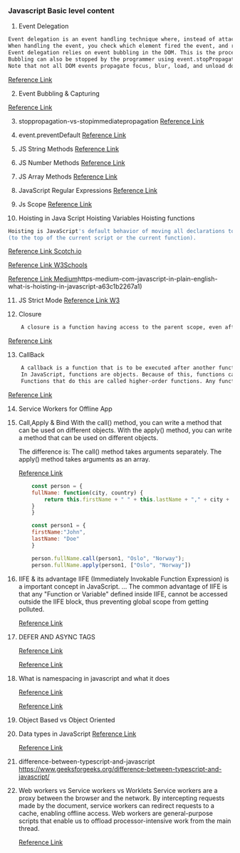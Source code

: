 ### Javascript Basic level content
1. Event Delegation
```sh
Event delegation is an event handling technique where, instead of attaching event handlers directly to every element you want to listen to events on, you attach a single event handler to a parent element of those elements to listen for events occurring on its descendant elements.
When handling the event, you check which element fired the event, and respond accordingly.
Event delegation relies on event bubbling in the DOM. This is the process whereby an event triggered on a child element propagates up the DOM tree to its parent element, and its parents parent element, etc., until the document is reached.
Bubbling can also be stopped by the programmer using event.stopPropagation(). 
Note that not all DOM events propagate focus, blur, load, and unload don't. 

```
[Reference Link](https://www.sitepoint.com/event-delegation-with-jquery/)

2. Event Bubbling & Capturing

[Reference Link](https://medium.com/@vsvaibhav2016/event-bubbling-and-event-capturing-in-javascript-6ff38bec30e)

3. stoppropagation-vs-stopimmediatepropagation
[Reference Link](https://codeplanet.io/preventdefault-vs-stoppropagation-vs-stopimmediatepropagation/)

4. event.preventDefault
[Reference Link](https://codeplanet.io/preventdefault-vs-stoppropagation-vs-stopimmediatepropagation/)

5. JS String Methods
[Reference Link](https://www.w3schools.com/js/js_string_methods.asp)

6. JS Number Methods
[Reference Link](https://www.w3schools.com/js/js_numbers.asp)

7. JS Array Methods
[Reference Link](https://www.w3schools.com/js/js_array_methods.asp)

8. JavaScript Regular Expressions
[Reference Link](https://www.w3schools.com/js/js_regexp.asp)

9. Js Scope
[Reference Link](https://www.w3schools.com/js/js_scope.asp)

10. Hoisting in Java Script
Hoisting Variables 
Hoisting functions
```sh
Hoisting is JavaScript's default behavior of moving all declarations to the top of the current scope 
(to the top of the current script or the current function).
```
[Reference Link Scotch.io](https://scotch.io/tutorials/understanding-hoisting-in-javascript)

[Reference Link W3Schools](https://www.w3schools.com/js/js_hoisting.asp)

[Reference Link Medium](https://medium.com/javascript-in-plain-english/)https-medium-com-javascript-in-plain-english-what-is-hoisting-in-javascript-a63c1b2267a1)


11. JS Strict Mode
[Reference Link W3](https://www.w3schools.com/js/js_strict.asp)

12. Closure
```sh
    A closure is a function having access to the parent scope, even after the parent function has closed.
```
[Reference Link](https://www.w3schools.com/js/js_function_closures.asp)

13. CallBack
```sh
    A callback is a function that is to be executed after another function has finished executing — hence the name ‘call back’.
    In JavaScript, functions are objects. Because of this, functions can take functions as arguments, and can be returned by other functions. 
    Functions that do this are called higher-order functions. Any function that is passed as an argument is called a callback function.
```
[Reference Link](https://codeburst.io/javascript-what-the-heck-is-a-callback-aba4da2deced)

14. Service Workers for Offline App

15. Call,Apply & Bind
    With the call() method, you can write a method that can be used on different objects.
    With the apply() method, you can write a method that can be used on different objects.

    The difference is:
    The call() method takes arguments separately.
    The apply() method takes arguments as an array.
    
    [Reference Link](https://www.w3schools.com/js/js_function_apply.asp)

    ```JavaScript
        const person = {
        fullName: function(city, country) {
            return this.firstName + " " + this.lastName + "," + city + "," + country;
        }
        }

        const person1 = {
        firstName:"John",
        lastName: "Doe"
        }

        person.fullName.call(person1, "Oslo", "Norway");
        person.fullName.apply(person1, ["Oslo", "Norway"])
    ```

16. IIFE & its advantage
    IIFE (Immediately Invokable Function Expression) is a important concept in JavaScript. ... 
    The common advantage of IIFE is that any "Function or Variable" defined inside IIFE, 
    cannot be accessed outside the IIFE block, thus preventing global scope from getting polluted.
    
    [Reference Link](https://www.codeproject.com/Articles/1110916/JavaScript-IIFE-Design-Pattern)

18. DEFER AND ASYNC TAGS

    [Reference Link](https://www.growingwiththeweb.com/2014/02/async-vs-defer-attributes.html)

    [Reference Link](https://www.upwork.com/hiring/development/11-tips-to-optimize-javascript-and-improve-website-loading-speeds/)

19. What is namespacing in javascript and what it does

    [Reference Link](https://www.codeproject.com/Articles/829254/JavaScript-Namespace)

    [Reference Link](https://stackoverflow.com/questions/8523231/what-is-meant-by-javascript-namespacing)

20. Object Based vs Object Oriented

21. Data types in JavaScript
    [Reference Link](https://medium.com/@junshengpierre/javascript-primitive-values-object-references-361cfc1cbfb0)
    
    [Reference Link](https://www.w3schools.com/js/js_datatypes.asp)

22. difference-between-typescript-and-javascript
    https://www.geeksforgeeks.org/difference-between-typescript-and-javascript/

23. Web workers vs Service workers vs Worklets
    Service workers are a proxy between the browser and the network. By intercepting requests made 
    by the document, service workers can redirect requests to a cache, enabling offline access. 
    Web workers are general-purpose scripts that enable us to offload processor-intensive work from the main thread.
    
    [Reference Link](https://bitsofco.de/web-workers-vs-service-workers-vs-worklets/)

